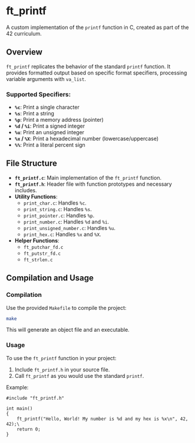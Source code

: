 # ft_printf

A custom implementation of the `printf` function in C, created as part of the 42 curriculum.

## Overview

`ft_printf` replicates the behavior of the standard `printf` function. It provides formatted output based on specific format specifiers, processing variable arguments with `va_list`.

### Supported Specifiers:
- **`%c`**: Print a single character
- **`%s`**: Print a string
- **`%p`**: Print a memory address (pointer)
- **`%d` / `%i`**: Print a signed integer
- **`%u`**: Print an unsigned integer
- **`%x` / `%X`**: Print a hexadecimal number (lowercase/uppercase)
- **`%%`**: Print a literal percent sign

## File Structure

- **`ft_printf.c`**: Main implementation of the `ft_printf` function.
- **`ft_printf.h`**: Header file with function prototypes and necessary includes.
- **Utility Functions**:
  - `print_char.c`: Handles `%c`.
  - `print_string.c`: Handles `%s`.
  - `print_pointer.c`: Handles `%p`.
  - `print_number.c`: Handles `%d` and `%i`.
  - `print_unsigned_number.c`: Handles `%u`.
  - `print_hex.c`: Handles `%x` and `%X`.
- **Helper Functions**:
  - `ft_putchar_fd.c`
  - `ft_putstr_fd.c`
  - `ft_strlen.c`

## Compilation and Usage

### Compilation
Use the provided `Makefile` to compile the project:
```bash
make
```

This will generate an object file and an executable.

### Usage

To use the `ft_printf` function in your project:

1.  Include `ft_printf.h` in your source file.
2.  Call `ft_printf` as you would use the standard `printf`.

Example:
```
#include "ft_printf.h"

int main()
{
    ft_printf("Hello, World! My number is %d and my hex is %x\n", 42, 42);\
    return 0;
}
```
